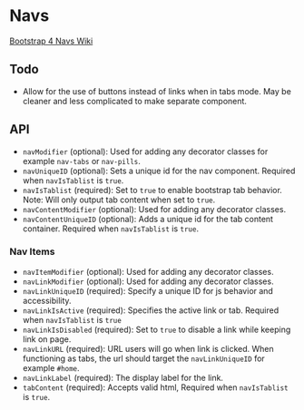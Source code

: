 # Navs

[Bootstrap 4 Navs Wiki](https://getbootstrap.com/docs/4.6/components/navs/)

## Todo

* Allow for the use of buttons instead of links when in tabs mode. May be cleaner and less complicated to make separate component. 

## API

* `navModifier` (optional): Used for adding any decorator classes for example `nav-tabs` or `nav-pills`.
* `navUniqueID` (optional): Sets a unique id for the nav component. Required when `navIsTablist` is `true`.
* `navIsTablist` (required): Set to `true` to enable bootstrap tab behavior. Note: Will only output tab content when set to `true`.
* `navContentModifier` (optional): Used for adding any decorator classes.
* `navContentUniqueID` (optional): Adds a unique id for the tab content container. Required when `navIsTablist` is `true`.

### Nav Items

* `navItemModifier` (optional): Used for adding any decorator classes.
* `navLinkModifier` (optional): Used for adding any decorator classes.
* `navLinkUniqueID` (required): Specify a unique ID for js behavior and accessibility.
* `navLinkIsActive` (required):  Specifies the active link or tab. Required when `navIsTablist` is `true`
* `navLinkIsDisabled` (required): Set to `true` to disable a link while keeping link on page.
* `navLinkURL` (required): URL users will go when link is clicked. When functioning as tabs, the url should target the `navLinkUniqueID` for example `#home`. 
* `navLinkLabel` (required): The display label for the link.
* `tabContent` (required): Accepts valid html, Required when `navIsTablist` is `true`.
